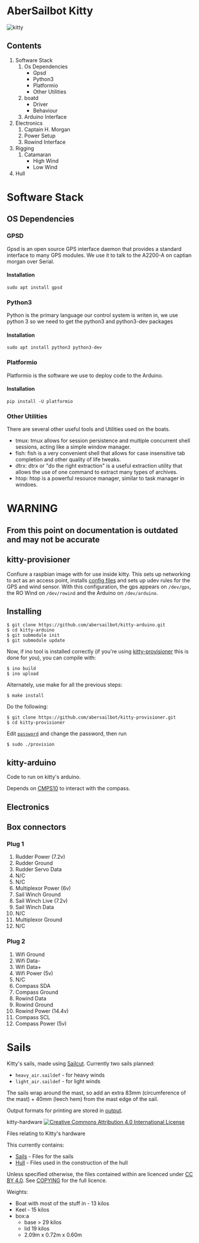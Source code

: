 # AberSailbot Kitty #

![kitty](https://raw.githubusercontent.com/abersailbot/kitty-cad/master/kitty.png)

## Contents ##

1.  Software Stack
    1.  Os Dependencies
        *   Gpsd
        *   Python3
        *   Platformio
        *   Other Utilities
    2.  boatd
        *   Driver
        *   Behaviour
    3.  Arduino Interface
2.  Electronics
    1.  Captain H. Morgan
    2.  Power Setup
    3.  Rowind Interface
3.  Rigging
    1.  Catamaran
        *   High Wind
        *   Low Wind
4.  Hull

# Software Stack #

## OS Dependencies ##

### GPSD ###

Gpsd is an open source GPS interface daemon that provides a standard interface to many GPS modules. We use it to talk to the A2200-A on captian morgan over Serial.

#### Installation ####

    sudo apt install gpsd

### Python3 ###

Python is the primary language our control system is writen in, we use python 3 so we need to get the python3 and python3-dev packages

#### Installation ####

    sudo apt install python3 python3-dev

### Platformio ###

Platformio is the software we use to deploy code to the Arduino.

#### Installation ####

    pip install -U platformio

### Other Utilities ###

There are several other useful tools and Utilities used on the boats.
*   tmux: tmux allows for session persistence and multiple concurrent shell sessions, acting like a simple window manager.
*   fish: fish is a very convenient shell that allows for case insensitive tab completion and other quality of life tweaks.
*   dtrx: dtrx or "do the right extraction" is a useful extraction utility that
allows the use of one command to extract many types of archives.
*   htop: htop is a powerful resource manager, similar to task manager in windoes.



# WARNING #

## From this point on documentation is outdated and may not be accurate ##

## kitty-provisioner ##

Confiure a raspbian image with for use inside kitty.
This sets up networking to act as an access point, installs [config
files](https://github.com/kragniz/dot-files) and sets up udev rules for the GPS
and wind sensor.
With this configuration, the gps appears on `/dev/gps`, the RO Wind on
`/dev/rowind` and the Arduino on `/dev/arduino`.

## Installing ##



    $ git clone https://github.com/abersailbot/kitty-arduino.git
    $ cd kitty-arduino
    $ git submodule init
    $ git submodule update

Now, if ino tool is installed correctly (if you're using
[kitty-provisioner](https://github.com/abersailbot/kitty-provisioner) this is
done for you), you can compile with:


    $ ino build
    $ ino upload

Alternately, use make for all the previous steps:


    $ make install

Do the following:

    $ git clone https://github.com/abersailbot/kitty-provisioner.git
    $ cd kitty-provisioner

Edit [`password`](password) and change the password, then run

    $ sudo ./provision


## kitty-arduino ##

Code to run on kitty's arduino.

Depends on [CMPS10](https://github.com/kragniz/CMPS10) to interact with the
compass.

## Electronics ##


## Box connectors ##

### Plug 1 ###
  1. Rudder Power (7.2v)
  2. Rudder Ground
  3. Rudder Servo Data
  4. N/C
  5. N/C
  6. Multiplexor Power (6v)
  7. Sail Winch Ground
  8. Sail Winch Live (7.2v)
  9. Sail Winch Data
  10. N/C
  11. Multiplexor Ground
  12. N/C

### Plug 2 ###
  1. Wifi Ground
  2. Wifi Data-
  3. Wifi Data+
  4. Wifi Power (5v)
  5. N/C
  6. Compass SDA
  7. Compass Ground
  8. Rowind Data
  9. Rowind Ground
  10. Rowind Power (14.4v)
  11. Compass SCL
  12. Compass Power (5v)


# Sails #

Kitty's sails, made using [Sailcut](http://www.sailcut.com/). Currently two sails planned:

*   `heavy_air.saildef` - for heavy winds
*   `light_air.saildef` - for light winds

The sails wrap around the mast, so add an extra 83mm (circumference of the mast)
\+ 40mm (leech hem) from the mast edge of the sail.

Output formats for printing are stored in [output](output).

kitty-hardware [![Creative Commons Attribution 4.0 International License](http://i.creativecommons.org/l/by/4.0/88x31.png)](http://creativecommons.org/licenses/by/4.0/)


Files relating to Kitty's hardware

This currently contains:

*   [Sails](sails) - Files for the sails
*   [Hull](hull) - Files used in the construction of the hull



Unless specified otherwise, the files contained within are licenced under [CC BY
4.0](http://creativecommons.org/licenses/by/4.0/). See [COPYING](COPYING) for
the full licence.

Weights:
*   Boat with most of the stuff in - 13 kilos
*   Keel - 15 kilos
*   box:a
    *   base > 29 kilos
    *   lid 19 kilos
    *   2.09m x 0.72m x 0.60m
